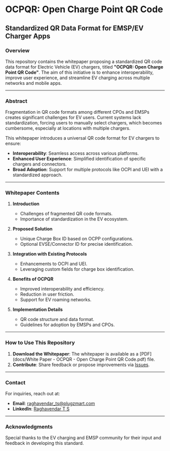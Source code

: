 
# OCPQR: Open Charge Point QR Code

## Standardized QR Data Format for EMSP/EV Charger Apps

### **Overview**
This repository contains the whitepaper proposing a standardized QR code data format for Electric Vehicle (EV) chargers, titled **"OCPQR: Open Charge Point QR Code"**. The aim of this initiative is to enhance interoperability, improve user experience, and streamline EV charging across multiple networks and mobile apps.

---

### **Abstract**
Fragmentation in QR code formats among different CPOs and EMSPs creates significant challenges for EV users. Current systems lack standardization, forcing users to manually select chargers, which becomes cumbersome, especially at locations with multiple chargers. 

This whitepaper introduces a universal QR code format for EV chargers to ensure:
- **Interoperability**: Seamless access across various platforms.
- **Enhanced User Experience**: Simplified identification of specific chargers and connectors.
- **Broad Adoption**: Support for multiple protocols like OCPI and UEI with a standardized approach.

---

### **Whitepaper Contents**
1. **Introduction**
   - Challenges of fragmented QR code formats.
   - Importance of standardization in the EV ecosystem.

2. **Proposed Solution**
   - Unique Charge Box ID based on OCPP configurations.
   - Optional EVSE/Connector ID for precise identification.
   
3. **Integration with Existing Protocols**
   - Enhancements to OCPI and UEI.
   - Leveraging custom fields for charge box identification.

4. **Benefits of OCPQR**
   - Improved interoperability and efficiency.
   - Reduction in user friction.
   - Support for EV roaming networks.

5. **Implementation Details**
   - QR code structure and data format.
   - Guidelines for adoption by EMSPs and CPOs.

---

### **How to Use This Repository**
1. **Download the Whitepaper**: The whitepaper is available as a [PDF](docs/White Paper - OCPQR - Open Charge Point QR Code.pdf) file.
2. **Contribute**: Share feedback or propose improvements via [Issues](https://github.com/plugzmart/ocpqr/issues).

---


### **Contact**
For inquiries, reach out at:
- **Email**: raghavendar_ts@plugzmart.com
- **LinkedIn**: [Raghavendar T S](https://www.linkedin.com/in/raghavendar-ts/)

---

### **Acknowledgments**
Special thanks to the EV charging and EMSP community for their input and feedback in developing this standard.
